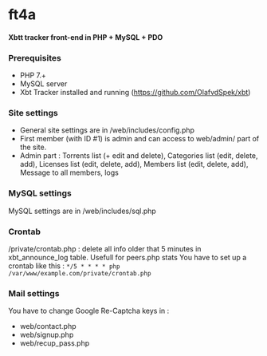 # ft4a
#### Xbtt tracker front-end in PHP + MySQL + PDO

### Prerequisites
- PHP 7.+
- MySQL server
- Xbt Tracker installed and running (https://github.com/OlafvdSpek/xbt)

### Site settings
- General site settings are in /web/includes/config.php
- First member (with ID #1) is admin and can access to web/admin/ part of the site.
- Admin part : Torrents list (+ edit and delete), Categories list (edit, delete, add), Licenses list (edit, delete, add), Members list (edit, delete, add), Message to all members, logs

### MySQL settings
MySQL settings are in /web/includes/sql.php

### Crontab
/private/crontab.php : delete all info older that 5 minutes in xbt_announce_log table. Usefull for peers.php stats
You have to set up a crontab like this : ``*/5 * * * * php /var/www/example.com/private/crontab.php``

### Mail settings
You have to change Google Re-Captcha keys in :
- web/contact.php
- web/signup.php
- web/recup_pass.php

